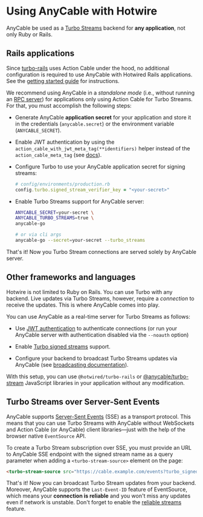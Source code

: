# Using AnyCable with Hotwire

AnyCable be used as a [Turbo Streams][] backend for **any application**, not only Ruby or Rails.

## Rails applications

Since [turbo-rails][] uses Action Cable under the hood, no additional configuration is required to use AnyCable with Hotwired Rails applications. See the [getting started guide](../rails/getting_started.md) for instructions.

We recommend using AnyCable in a _standalone mode_ (i.e., without running an [RPC server](../anycable-go/rpc.md)) for applications only using Action Cable for Turbo Streams. For that, you must accomplish the following steps:

- Generate AnyCable **application secret** for your application and store it in the credentials (`anycable.secret`) or the environment variable (`ANYCABLE_SECRET`).

- Enable JWT authentication by using the `action_cable_with_jwt_meta_tag(**identifiers)` helper instead of the `action_cable_meta_tag` (see [docs](../rails/authentication.md)).

- Configure Turbo to use your AnyCable application secret for signing streams:

  ```ruby
  # config/environments/production.rb
  config.turbo.signed_stream_verifier_key = "<your-secret>"
  ```

- Enable Turbo Streams support for AnyCable server:

  ```sh
  ANYCABLE_SECRET=your-secret \
  ANYCABLE_TURBO_STREAMS=true \
  anycable-go

  # or via cli args
  anycable-go --secret=your-secret --turbo_streams
  ```

That's it! Now you Turbo Stream connections are served solely by AnyCable server.

## Other frameworks and languages

Hotwire is not limited to Ruby on Rails. You can use Turbo with any backend. Live updates via Turbo Streams, however, require a _connection_ to receive the updates. This is where AnyCable comes into play.

You can use AnyCable as a real-time server for Turbo Streams as follows:

- Use [JWT authentication](../anycable-go/jwt_identification.md) to authenticate connections (or run your AnyCable server with authentication disabled via the `--noauth` option)

- Enable [Turbo signed streams](../anycable-go/signed_streams.md#hotwire-and-cableready-support) support.

- Configure your backend to broadcast Turbo Streams updates via AnyCable (see [broadcasting documentation](../anycable-go/broadcasting.md)).

With this setup, you can use `@hotwired/turbo-rails` or [@anycable/turbo-stream][] JavaScript libraries in your application without any modification.

## Turbo Streams over Server-Sent Events

AnyCable supports [Server-Sent Events](../anycable-go/sse.md) (SSE) as a transport protocol. This means that you can use Turbo Streams with AnyCable without WebSockets and Action Cable (or AnyCable) client libraries—just with the help of the browser native `EventSource` API.

To create a Turbo Stream subscription over SSE, you must provide an URL to AnyCable SSE endpoint with the signed stream name as a query parameter when adding a `<turbo-stream-source>` element on the page:

```html
<turbo-stream-source src="https://cable.example.com/events?turbo_signed_stream_name=<signed-name>" />
```

That's it! Now you can broadcast Turbo Stream updates from your backend. Moreover, AnyCable supports the `Last-Event-ID` feature of EventSource, which means your **connection is reliable** and you won't miss any updates even if network is unstable. Don't forget to enable the [reliable streams](../anycable-go/reliable_streams.md) feature.

[Turbo Streams]: https://turbo.hotwired.dev/handbook/streams
[turbo-rails]: https://github.com/hotwired/turbo-rails
[@anycable/turbo-stream]: https://github.com/anycable/anycable-client/tree/master/packages/turbo-stream
